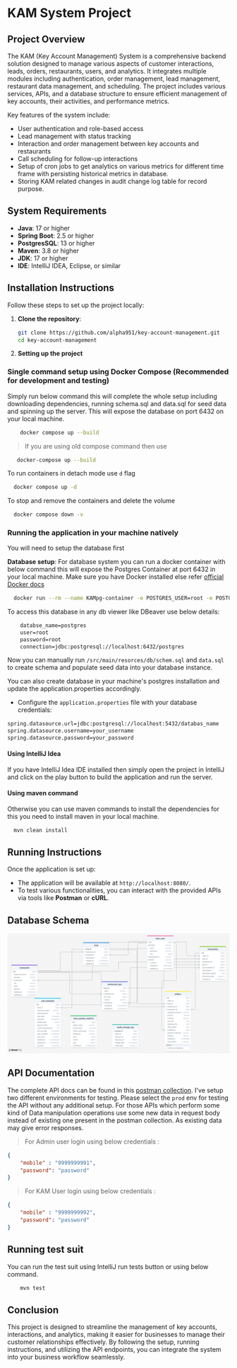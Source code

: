 # KAM System Project

## Project Overview

The KAM (Key Account Management) System is a comprehensive backend solution designed to manage various aspects of customer interactions, leads, orders, restaurants, users, and analytics. It integrates multiple modules including authentication, order management, lead management, restaurant data management, and scheduling. The project includes various services, APIs, and a database structure to ensure efficient management of key accounts, their activities, and performance metrics.

Key features of the system include:
- User authentication and role-based access
- Lead management with status tracking
- Interaction and order management between key accounts and restaurants
- Call scheduling for follow-up interactions
- Setup of cron jobs to get analytics on various metrics for different time frame with persisting historical metrics in database.
- Storing KAM related changes in audit change log table for record purpose.

## System Requirements

- **Java**: 17 or higher
- **Spring Boot**: 2.5 or higher
- **PostgresSQL**: 13 or higher
- **Maven**: 3.8 or higher
- **JDK**: 17 or higher
- **IDE**: IntelliJ IDEA, Eclipse, or similar

## Installation Instructions

Follow these steps to set up the project locally:

1. **Clone the repository**:
   ```bash
   git clone https://github.com/alpha951/key-account-management.git
   cd key-account-management
   ```

2. **Setting up the project** 

### Single command setup using Docker Compose (Recommended for development and testing)
Simply run below command this will complete the whole setup including downloading dependencies, running schema.sql and data.sql for seed data
and spinning up the server. This will expose the database on port 6432 on your local machine.

```bash
    docker compose up --build 
```

   > If you are using old compose command then use
```bash
   docker-compose up --build
```
   
To run containers in detach mode use `d` flag
```bash
  docker compose up -d
```

To stop and remove the containers and delete the volume
```bash
  docker compose down -v
```
  
### Running the application in your machine natively
You will need to setup the database first

 **Database setup**:
For database system you can run a docker container with below command this will expose the Postgres Container at port 6432 in your local machine. Make sure you have Docker installed else refer [official Docker docs](https://docs.docker.com/engine/install/ubuntu/)

```bash
  docker run --rm --name KAMpg-container -e POSTGRES_USER=root -e POSTGRES_PASSWORD=root -v kamsystem:/var/lib/postgresql/data -p 6432:5432 -d postgres
```
To access this database in any db viewer like DBeaver use below details:

```text
    databse_name=postgres
    user=root
    password=root
    connection=jdbc:postgresql://localhost:6432/postgres
```

Now you can manually run `/src/main/resorces/db/schem.sql` and `data.sql` to create schema and populate seed data into your database instance. 
    
You can also create database in your machine's postgres installation and update the application.properties accordingly.    

- Configure the `application.properties`  file with your database credentials:

```properties
spring.datasource.url=jdbc:postgresql://localhost:5432/databas_name
spring.datasource.username=your_username
spring.datasource.password=your_password
```

#### Using IntelliJ Idea
If you have IntelliJ Idea IDE installed then simply open the project in IntelliJ and click on the play button to build the application and run the server.
    
#### Using maven command
Otherwise you can use maven commands to install the dependencies for this you need to install maven in your local machine.

  ```bash
    mvn clean install
  ```


## Running Instructions

Once the application is set up:

- The application will be available at `http://localhost:8080/`.
- To test various functionalities, you can interact with the provided APIs via tools like **Postman** or **cURL**.

## Database Schema
![Database schema](/docs/database-schema.png)

## API Documentation

The complete API docs can be found in this [postman collection](https://www.postman.com/spaceflight-candidate-61154118/workspace/kam-apis-demo/collection/40691637-00317fdc-204b-470d-a6a0-57dcd5e8d8cf?action=share&creator=40691637&active-environment=40691637-9f8791df-d7cf-47bc-828b-801c5882f115). I've setup two different environments for testing. Please select the `prod` env for testing the API without any additional setup.
For those APIs which perform some kind of Data manipulation operations use some new data in request body instead of existing one present in the postman collection. As existing data may give error responses. 

> For Admin user login using below credentials :

```json
{
    "mobile" : "9999999991",
    "password": "password"
}
```

> For KAM User login using below credentials :
```json
{
    "mobile" : "9999999992",
    "password": "password"
}
```

## Running test suit
You can run the test suit using IntelliJ run tests button or using below command.
```bash
    mvn test
```


## Conclusion

This project is designed to streamline the management of key accounts, interactions, and analytics, making it easier for businesses to manage their customer relationships effectively. By following the setup, running instructions, and utilizing the API endpoints, you can integrate the system into your business workflow seamlessly.